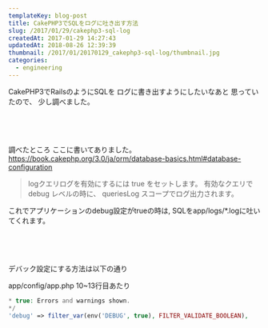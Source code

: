 ```yaml
---
templateKey: blog-post
title: CakePHP3でSQLをログに吐き出す方法
slug: /2017/01/29/cakephp3-sql-log
createdAt: 2017-01-29 14:27:43
updatedAt: 2018-08-26 12:39:39
thumbnail: /2017/01/20170129_cakephp3-sql-log/thumbnail.jpg
categories:
  - engineering
---
```


CakePHP3でRailsのようにSQLを
ログに書き出すようにしたいなあと
思っていたので、
少し調べました。

&nbsp;

<div class="after-intro"></div>

&nbsp;

調べたところ
ここに書いてありました。
<a href="https://book.cakephp.org/3.0/ja/orm/database-basics.html#database-configuration">https://book.cakephp.org/3.0/ja/orm/database-basics.html#database-configuration</a>
<blockquote>
logクエリログを有効にするには true をセットします。
有効なクエリで debug レベルの時に、 queriesLog スコープでログ出力されます。
</blockquote>

これでアプリケーションのdebug設定がtrueの時は,
SQLをapp/logs/*.logに吐いてくれます。

&nbsp;

&nbsp;

デバック設定にする方法は以下の通り

app/config/app.php 10~13行目あたり


```php
* true: Errors and warnings shown.
*/
'debug' => filter_var(env('DEBUG', true), FILTER_VALIDATE_BOOLEAN),


```
